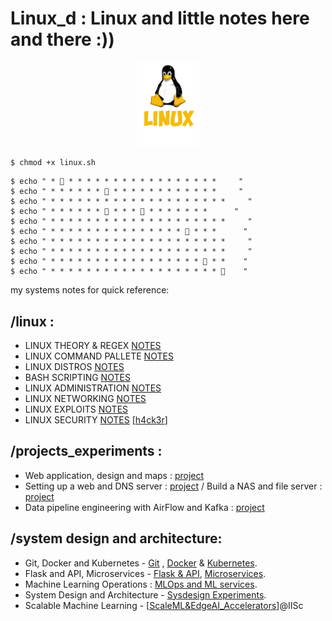 # Linux_d : Linux and little notes here and there :))

<center><img src="img/tux.png" width=20%></center>

`$ chmod +x linux.sh `

```
$ echo " * 🌸 * * * * * * * * * * * * * * * * *     "
$ echo " * * * * * * 🌸 * * * * * * * * * * * *     "
$ echo " * * * * * * * * * * * * * * * * * * * *     "
$ echo " * * * * * * 🌸 * * * 🌸 * * * * * * *      "
$ echo " * * * * * * * * * * * * * * * * * * * *     "
$ echo " * * * * * * * * * * * * * * * 🌸 * * *      "
$ echo " * * * * * * * * * * * * * * * * * * * *     "
$ echo " * * * * * * * * * * * * * * * * * * * *     "
$ echo " * * * * * * * * * * * * * * * * * 🌸 * *    "
$ echo " * * * * * * * * * * * * * * * * * * * 🌸    "

```
my systems notes for quick reference:

## /linux :
- LINUX THEORY & REGEX [NOTES](notes/THEORY.MD) 
- LINUX COMMAND PALLETE [NOTES](notes/COMMANDS.MD) 
- LINUX DISTROS [NOTES](notes/DISTROS.MD) 
- BASH SCRIPTING [NOTES](notes/BASH.MD) 
- LINUX ADMINISTRATION [NOTES](notes/ADMINISTRATION.MD) 
- LINUX NETWORKING [NOTES](notes/NETWORKING.MD) 
- LINUX EXPLOITS [NOTES](notes/EXPLOIT.MD) 
- LINUX SECURITY [NOTES](notes/SECURITY.MD) [[h4ck3r](notes/notes/intro.MD)]

## /projects_experiments :
- Web application, design and maps : [project](./proj/maps.MD)
- Setting up a web and DNS server : [project](proj/webdns.MD) / Build a NAS and file server : [project](proj/nasfile.MD)
- Data pipeline engineering with AirFlow and Kafka : [project](proj/airkafka.MD)

## /system design and architecture:
- Git, Docker and Kubernetes - [Git](sysdesign/GDK.MD) , [Docker](sysdesign/DKR.MD) & [Kubernetes](sysdesign/KBNTS.MD).
- Flask and API, Microservices - [Flask & API](sysdesign/FLASK.MD), [Microservices](sysdesign/MSRV.MD).
- Machine Learning Operations : [MLOps and ML services](sysdesign/MLOPS.MD).
- System Design and Architecture - [Sysdesign Experiments](sysdesign/README.MD). 
- Scalable Machine Learning - [[ScaleML&EdgeAI_Accelerators](https://github.com/florist-notes/iisc_research)]@IISc

